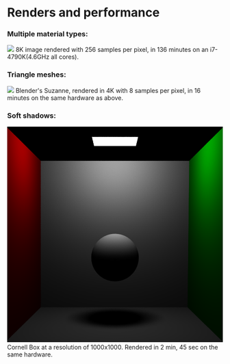 # Renders and performance

### Multiple material types:
![](Render1.png)
8K image rendered with 256 samples per pixel, in 136 minutes on an i7-4790K(4.6GHz all cores).

### Triangle meshes:
![](Render2.png)
Blender's Suzanne, rendered in 4K with 8 samples per pixel, in 16 minutes on the same hardware as above.

### Soft shadows:
![](Render3.png)
Cornell Box at a resolution of 1000x1000. Rendered in 2 min, 45 sec on the same hardware.
